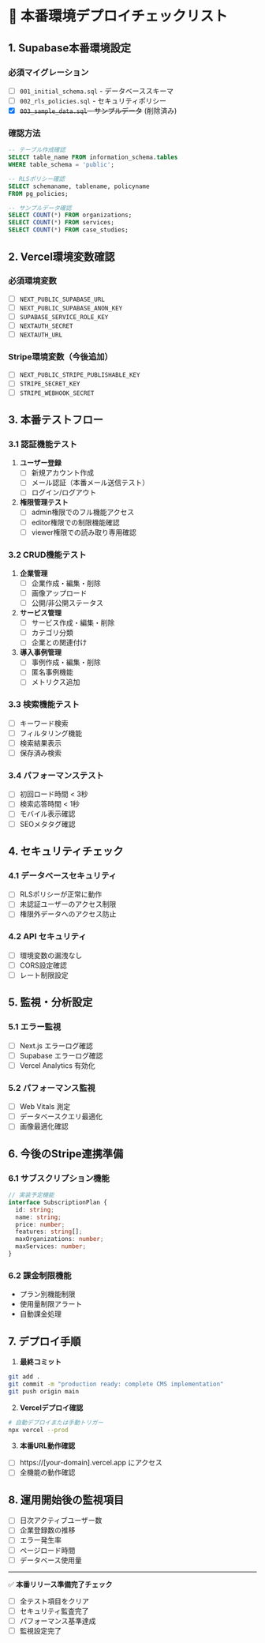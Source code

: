 # 🚀 本番環境デプロイチェックリスト

## 1. Supabase本番環境設定

### 必須マイグレーション
- [ ] `001_initial_schema.sql` - データベーススキーマ
- [ ] `002_rls_policies.sql` - セキュリティポリシー
- [x] ~~`003_sample_data.sql` - サンプルデータ~~ (削除済み)

### 確認方法
```sql
-- テーブル作成確認
SELECT table_name FROM information_schema.tables 
WHERE table_schema = 'public';

-- RLSポリシー確認
SELECT schemaname, tablename, policyname 
FROM pg_policies;

-- サンプルデータ確認
SELECT COUNT(*) FROM organizations;
SELECT COUNT(*) FROM services;
SELECT COUNT(*) FROM case_studies;
```

## 2. Vercel環境変数確認

### 必須環境変数
- [ ] `NEXT_PUBLIC_SUPABASE_URL`
- [ ] `NEXT_PUBLIC_SUPABASE_ANON_KEY`  
- [ ] `SUPABASE_SERVICE_ROLE_KEY`
- [ ] `NEXTAUTH_SECRET`
- [ ] `NEXTAUTH_URL`

### Stripe環境変数（今後追加）
- [ ] `NEXT_PUBLIC_STRIPE_PUBLISHABLE_KEY`
- [ ] `STRIPE_SECRET_KEY`
- [ ] `STRIPE_WEBHOOK_SECRET`

## 3. 本番テストフロー

### 3.1 認証機能テスト
1. **ユーザー登録**
   - [ ] 新規アカウント作成
   - [ ] メール認証（本番メール送信テスト）
   - [ ] ログイン/ログアウト

2. **権限管理テスト**
   - [ ] admin権限でのフル機能アクセス
   - [ ] editor権限での制限機能確認
   - [ ] viewer権限での読み取り専用確認

### 3.2 CRUD機能テスト
1. **企業管理**
   - [ ] 企業作成・編集・削除
   - [ ] 画像アップロード
   - [ ] 公開/非公開ステータス

2. **サービス管理**
   - [ ] サービス作成・編集・削除
   - [ ] カテゴリ分類
   - [ ] 企業との関連付け

3. **導入事例管理**
   - [ ] 事例作成・編集・削除
   - [ ] 匿名事例機能
   - [ ] メトリクス追加

### 3.3 検索機能テスト
- [ ] キーワード検索
- [ ] フィルタリング機能
- [ ] 検索結果表示
- [ ] 保存済み検索

### 3.4 パフォーマンステスト
- [ ] 初回ロード時間 < 3秒
- [ ] 検索応答時間 < 1秒
- [ ] モバイル表示確認
- [ ] SEOメタタグ確認

## 4. セキュリティチェック

### 4.1 データベースセキュリティ
- [ ] RLSポリシーが正常に動作
- [ ] 未認証ユーザーのアクセス制限
- [ ] 権限外データへのアクセス防止

### 4.2 API セキュリティ
- [ ] 環境変数の漏洩なし
- [ ] CORS設定確認
- [ ] レート制限設定

## 5. 監視・分析設定

### 5.1 エラー監視
- [ ] Next.js エラーログ確認
- [ ] Supabase エラーログ確認
- [ ] Vercel Analytics 有効化

### 5.2 パフォーマンス監視
- [ ] Web Vitals 測定
- [ ] データベースクエリ最適化
- [ ] 画像最適化確認

## 6. 今後のStripe連携準備

### 6.1 サブスクリプション機能
```typescript
// 実装予定機能
interface SubscriptionPlan {
  id: string;
  name: string;
  price: number;
  features: string[];
  maxOrganizations: number;
  maxServices: number;
}
```

### 6.2 課金制限機能
- プラン別機能制限
- 使用量制限アラート
- 自動課金処理

## 7. デプロイ手順

1. **最終コミット**
```bash
git add .
git commit -m "production ready: complete CMS implementation"
git push origin main
```

2. **Vercelデプロイ確認**
```bash
# 自動デプロイまたは手動トリガー
npx vercel --prod
```

3. **本番URL動作確認**
- [ ] https://[your-domain].vercel.app にアクセス
- [ ] 全機能の動作確認

## 8. 運用開始後の監視項目

- [ ] 日次アクティブユーザー数
- [ ] 企業登録数の推移
- [ ] エラー発生率
- [ ] ページロード時間
- [ ] データベース使用量

---

✅ **本番リリース準備完了チェック**
- [ ] 全テスト項目をクリア
- [ ] セキュリティ監査完了
- [ ] パフォーマンス基準達成
- [ ] 監視設定完了